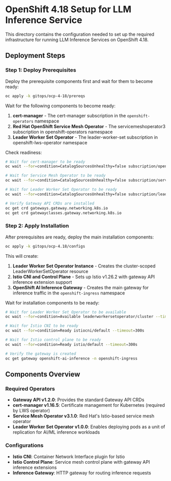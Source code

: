 # OpenShift 4.18 Setup for LLM Inference Service

This directory contains the configuration needed to set up the required infrastructure for running LLM Inference Services on OpenShift 4.18.

## Deployment Steps

### Step 1: Deploy Prerequisites

Deploy the prerequisite components first and wait for them to become ready:

```sh
oc apply -k gitops/ocp-4-18/prereqs
```

Wait for the following components to become ready:

1. **cert-manager** - The cert-manager subscription in the `openshift-operators` namespace
2. **Red Hat OpenShift Service Mesh Operator** - The servicemeshoperator3 subscription in openshift-operators namespace
3. **Leader Worker Set Operator** - The leader-worker-set subscription in openshift-lws-operator namespace

Check readiness:

```sh
# Wait for cert-manager to be ready
oc wait --for=condition=CatalogSourcesUnhealthy=false subscription/openshift-cert-manager-operator -n cert-manager-operator --timeout=300s

# Wait for Service Mesh Operator to be ready
oc wait --for=condition=CatalogSourcesUnhealthy=false subscription/servicemeshoperator3 -n openshift-operators --timeout=300s

# Wait for Leader Worker Set Operator to be ready
oc wait --for=condition=CatalogSourcesUnhealthy=false subscription/leader-worker-set -n openshift-lws-operator --timeout=300s

# Verify Gateway API CRDs are installed
oc get crd gateways.gateway.networking.k8s.io
oc get crd gatewayclasses.gateway.networking.k8s.io
```

### Step 2: Apply Installation

After prerequisites are ready, deploy the main installation components:

```sh
oc apply -k gitops/ocp-4.18/configs
```

This will create:

1. **Leader Worker Set Operator Instance** - Creates the cluster-scoped LeaderWorkerSetOperator resource
2. **Istio CNI and Control Plane** - Sets up Istio v1.26.2 with gateway API inference extension support
3. **OpenShift AI Inference Gateway** - Creates the main gateway for inference traffic in the `openshift-ingress` namespace

Wait for installation components to be ready:

```sh
# Wait for Leader Worker Set Operator to be available
oc wait --for=condition=Available leaderworkersetoperator/cluster --timeout=300s

# Wait for Istio CNI to be ready
oc wait --for=condition=Ready istiocni/default --timeout=300s

# Wait for Istio control plane to be ready
oc wait --for=condition=Ready istio/default --timeout=300s

# Verify the gateway is created
oc get gateway openshift-ai-inference -n openshift-ingress
```

## Components Overview

### Required Operators

- **Gateway API v1.2.0**: Provides the standard Gateway API CRDs
- **cert-manager v1.16.5**: Certificate management for Kubernetes (required by LWS operator)
- **Service Mesh Operator v3.1.0**: Red Hat's Istio-based service mesh operator
- **Leader Worker Set Operator v1.0.0**: Enables deploying pods as a unit of replication for AI/ML inference workloads

### Configurations

- **Istio CNI**: Container Network Interface plugin for Istio
- **Istio Control Plane**: Service mesh control plane with gateway API inference extensions
- **Inference Gateway**: HTTP gateway for routing inference requests
